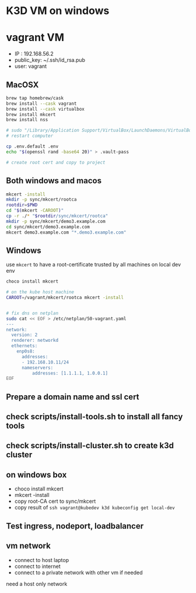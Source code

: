 # K3D VM on windows

# vagrant VM

* IP : 192.168.56.2
* public_key: ~/.ssh/id_rsa.pub
* user: vagrant

## MacOSX

```bash
brew tap homebrew/cask
brew install --cask vagrant
brew install --cask virtualbox
brew install mkcert
brew install nss

# sudo "/Library/Application Support/VirtualBox/LaunchDaemons/VirtualBoxStartup.sh" restart --> allow in preference security
# restart computer

cp .env.default .env
echo "$(openssl rand -base64 20)" > .vault-pass

# create root cert and copy to project


```

## Both windows and macos

```bash
mkcert -install
mkdir -p sync/mkcert/rootca
rootdir=$PWD
cd "$(mkcert -CAROOT)"
cp -r ./* "$rootdir/sync/mkcert/rootca"
mkdir -p sync/mkcert/demo3.example.com
cd sync/mkcert/demo3.example.com
mkcert demo3.example.com "*.demo3.example.com"
```

## Windows

use `mkcert` to have a root-certificate trusted by all machines on local dev env
```bash 
choco install mkcert

# on the kube host machine
CAROOT=/vagrant/mkcert/rootca mkcert -install


# fix dns on netplan
sudo cat << EOF > /etc/netplan/50-vagrant.yaml
---
network:
  version: 2
  renderer: networkd
  ethernets:
    enp0s8:
      addresses:
      - 192.168.10.11/24
      nameservers:
          addresses: [1.1.1.1, 1.0.0.1]
EOF

```

## Prepare a domain name and ssl cert



## check scripts/install-tools.sh to install all fancy tools

## check scripts/install-cluster.sh to create k3d cluster

## on windows box

* choco install mkcert
* mkcert -install
* copy root-CA cert to sync/mkcert
* copy result of `ssh vagrant@kubedev k3d kubeconfig get local-dev`

## Test ingress, nodeport, loadbalancer

## vm network

* connect to host laptop
* connect to internet
* connect to a private network with other vm if needed

need a host only network


